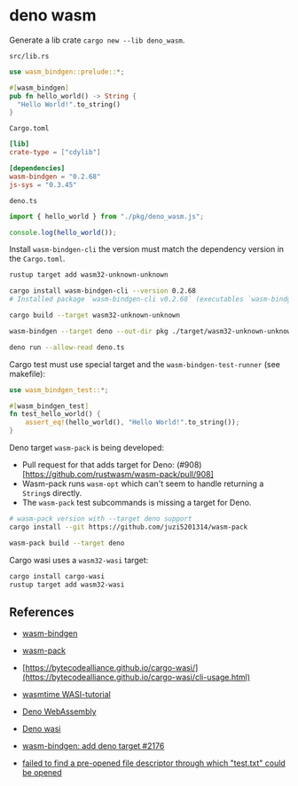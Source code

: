 # deno wasm

Generate a lib crate `cargo new --lib deno_wasm`.

`src/lib.rs`

```rust
use wasm_bindgen::prelude::*;

#[wasm_bindgen]
pub fn hello_world() -> String {
  "Hello World!".to_string()
}
```

`Cargo.toml`

```toml
[lib]
crate-type = ["cdylib"]

[dependencies]
wasm-bindgen = "0.2.68"
js-sys = "0.3.45"
```

`deno.ts`

```ts
import { hello_world } from "./pkg/deno_wasm.js";

console.log(hello_world());
```

Install `wasm-bindgen-cli` the version must match the dependency version in the `Cargo.toml`.

```bash
rustup target add wasm32-unknown-unknown

cargo install wasm-bindgen-cli --version 0.2.68
# Installed package `wasm-bindgen-cli v0.2.68` (executables `wasm-bindgen`, `wasm-bindgen-test-runner`, `wasm2es6js`)

cargo build --target wasm32-unknown-unknown

wasm-bindgen --target deno --out-dir pkg ./target/wasm32-unknown-unknown/debug/deno_wasm.wasm

deno run --allow-read deno.ts
```

Cargo test must use special target and the `wasm-bindgen-test-runner` (see makefile):

```rust
use wasm_bindgen_test::*;

#[wasm_bindgen_test]
fn test_hello_world() {
    assert_eq!(hello_world(), "Hello World!".to_string());
}
```

Deno target `wasm-pack` is being developed:

- Pull request for that adds target for Deno: (#908)[https://github.com/rustwasm/wasm-pack/pull/908]
- Wasm-pack runs `wasm-opt` which can't seem to handle returning a `String`s directly.
- The `wasm-pack` test subcommands is missing a target for Deno.

```bash
# wasm-pack version with --target deno support
cargo install --git https://github.com/juzi5201314/wasm-pack

wasm-pack build --target deno
```

Cargo wasi uses a `wasm32-wasi` target:

```bash
cargo install cargo-wasi
rustup target add wasm32-wasi
```

## References

- [wasm-bindgen](https://rustwasm.github.io/docs/wasm-bindgen/)
- [wasm-pack](https://rustwasm.github.io/wasm-pack/)
- [https://bytecodealliance.github.io/cargo-wasi/](https://bytecodealliance.github.io/cargo-wasi/cli-usage.html)
- [wasmtime WASI-tutorial](https://github.com/bytecodealliance/wasmtime/blob/main/docs/WASI-tutorial.md)
- [Deno WebAssembly](https://deno.land/manual/getting_started/webassembly)
- [Deno wasi](https://deno.land/std@0.76.0/wasi/README.md)

- [wasm-bindgen: add deno target #2176](https://github.com/rustwasm/wasm-bindgen/pull/2176/files)
- [failed to find a pre-opened file descriptor through which "test.txt" could be opened](https://github.com/rust-lang/rust/blob/master/library/std/src/sys/wasi/fs.rs#L635)
